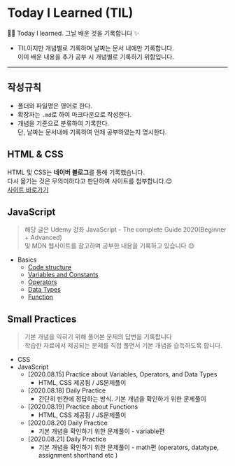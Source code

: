 # Today I Learned (TIL)

👩‍💻 Today I learned. 그날 배운 것을 기록합니다 ✨

- TIL이지만 개념별로 기록하며 날짜는 문서 내에만 기록합니다.  
  이미 배운 내용을 추가 공부 시 개념별로 기록하기 위함입니다.

---

## 작성규칙

- 폴더와 파일명은 영어로 한다.
- 확장자는 `.md`로 하여 마크다운으로 작성한다.
- 개념을 기준으로 분류하여 기록한다.  
  단, 날짜는 문서내에 기록하여 언제 공부하였는지 명시한다.

## HTML & CSS

HTML 및 CSS는 **네이버 블로그**를 통해 기록했습니다.  
 다시 옮기는 것은 무의미하다고 판단하여 사이트를 첨부합니다.😊  
 [사이트 바로가기](https://blog.naver.com/yesslkim94)

## JavaScript

> 해당 글은 Udemy 강좌 JavaScript - The complete Guide 2020(Beginner + Advanced)  
> 및 MDN 웹사이트를 참고하며 공부한 내용을 기록하고 있습니다 😊

- Basics
  - [Code structure](Javascript/Basics/1.Code-structure.md)
  - [Variables and Constants](Javascript/Basics/2.Variables-and-Constants.md)
  - [Operators](Javascript/Basics/3.Operators.md)
  - [Data Types](Javascript/Basics/4.Data-Types.md)
  - [Function](Javascript/Basics/5.Function.md)

## Small Practices

> 기본 개념을 익히기 위해 풀어본 문제의 답변을 기록합니다  
> 학습한 자료에서 제공되는 문제를 직접 풀면서 기본 개념을 습득하도록 합니다.

- CSS
- JavaScript
  - [2020.08.15] Practice about Variables, Operators, and Data Types
    - HTML, CSS 제공됨 / JS문제풀이
  - [2020.08.18] Daily Practice
    - 간단히 빈칸에 정답하는 방식. 기본 개념을 확인하기 위한 문제풀이
  - [2020.08.19] Practice about Functions
    - HTML, CSS 제공됨 / JS문제풀이
  - [2020.08.20] Daily Practice
    - 기본 개념을 확인하기 위한 문제풀이 - variable편
  - [2020.08.21] Daily Practice
    - 기본 개념을 확인하기 위한 문제풀이 - math편 (operators, datatype, assignment shorthand etc )
